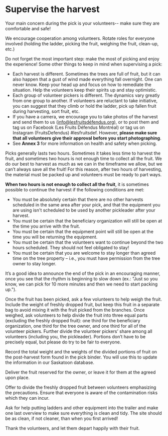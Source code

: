# Supervise the harvest

Your main concern during the pick is your volunteers-- make sure they are comfortable and safe!

We encourage cooperation among volunteers. Rotate roles for everyone involved (holding the ladder, picking the fruit, weighing the fruit, clean-up, etc.)

Do not forget the most important step: make the most of picking and enjoy the experience! Some other things to keep in mind when supervising a pick:

- Each harvest is different. Sometimes the trees are full of fruit, but it can also happen that a gust of wind made everything fall overnight. One can never know. Keep your head up and focus on how to remediate the situation. Help the volunteers keep their spirits up and stay optimistic.
- Each group of volunteer pickers is different. The dynamics vary greatly from one group to another. If volunteers are reluctant to take initiative, you can suggest that they climb or hold the ladder, pick up fallen fruit during harvesting, sort fruit, etc.
- If you have a camera, we encourage you to take photos of the harvest and send them to us (info@lesfruitsdéfendus.org), or to post them and tag us on Facebook (Les Fruits Défendus Montréal) or tag us on Instagram (FruitsDefendus) #lesfruitsdef. However, **please make sure that all volunteers give their approval before you start photographing**.
- See **Annex 3** for more information on health and safety when picking.

Picks generally lasts two hours. Sometimes it takes less time to harvest the fruit, and sometimes two hours is not enough time to collect all the fruit. We do our best to harvest as much as we can in the timeframe we allow, but we can’t always save all the fruit! For this reason, after two hours of harvesting, the material must be packed up and volunteers must be ready to part ways.

**When two hours is not enough to collect all the fruit**, it is sometimes possible to continue the harvest if the following conditions are met:
- You must be absolutely certain that there are no other harvests scheduled in the same area after your pick, and that the equipment you are using isn't scheduled to be used by another pickleader after your harvest.
- You must be certain that the beneficiary organization will still be open at the time you arrive with the fruit.
- You must be certain that the equipment point will still be open at the time you will be returning the equipment.
- You must be certain that the volunteers want to continue beyond the two hours scheduled. They should not feel obligated to stay!
- You must be certain that you are welcome to stay longer than agreed time on the tree property – i.e., you must have permission from the tree owner to stay longer.

It’s a good idea to announce the end of the pick in an encouraging manner, once you see that the rhythm is beginning to slow down (ex.: "Just so you know, we can pick for 10 more minutes and then we need to start packing up.").

Once the fruit has been picked, ask a few volunteers to help weigh the fruit. Include the weight of freshly dropped fruit, but keep this fruit in a separate bag to avoid mixing it with the fruit picked from the branches. Once weighed, ask volunteers to help divide the fruit into three equal parts (excluding the freshly dropped fruit): one third for the beneficiary organization, one third for the tree owner, and one third for all of the volunteer pickers. Further divide the volunteer pickers’ share among all volunteers (including you, the pickleader). Portions don’t have to be precisely equal, but please do try to be fair to everyone.

Record the total weight and the weights of the divided portions of fruit on the post-harvest form found in the pick binder. You will use this to update the information in our Saskatoon database.

Deliver the fruit reserved for the owner, or leave it for them at the agreed upon place.

Offer to divide the freshly dropped fruit between volunteers emphasizing the precautions. Ensure that everyone is aware of the contamination risks which they can incur.

Ask for help putting ladders and other equipment into the trailer and make one last overview to make sure everything is clean and tidy. The site should be as clean, if not cleaner, than when you first arrived!

Thank the volunteers, and let them depart happily with their fruit.

